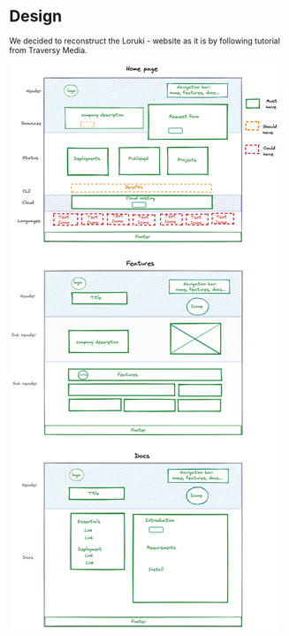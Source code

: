 # Design

We decided to reconstruct the Loruki - website as it is by following tutorial
from Traversy Media.

![alt](/public/Wireframe.png)
